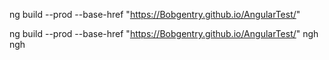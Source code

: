 
ng build --prod --base-href "https://Bobgentry.github.io/AngularTest/"

ng build --prod --base-href "https://Bobgentry.github.io/AngularTest/"
ngh
ngh
